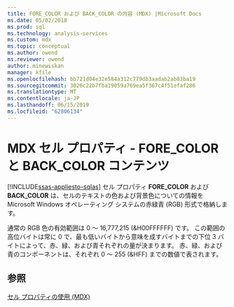 ```yaml
---
title: FORE_COLOR および BACK_COLOR の内容 (MDX) |Microsoft Docs
ms.date: 05/02/2018
ms.prod: sql
ms.technology: analysis-services
ms.custom: mdx
ms.topic: conceptual
ms.author: owend
ms.reviewer: owend
author: minewiskan
manager: kfile
ms.openlocfilehash: bb721d04e32e584a312c779db3aadab2ab83ba19
ms.sourcegitcommit: 3026c22b7fba19059a769ea5f367c4f51efaf286
ms.translationtype: MT
ms.contentlocale: ja-JP
ms.lasthandoff: 06/15/2019
ms.locfileid: "62806134"
---
```

# <a name="mdx-cell-properties---forecolor-and-backcolor-contents"></a>MDX セル プロパティ - FORE_COLOR と BACK_COLOR コンテンツ
[!INCLUDE[ssas-appliesto-sqlas](../../../includes/ssas-appliesto-sqlas.md)]
  セル プロパティ **FORE_COLOR** および **BACK_COLOR** は、セルのテキストの色および背景色についての情報を Microsoft Windows オペレーティング システムの赤緑青 (RGB) 形式で格納します。  
  
 通常の RGB 色の有効範囲は 0 ～ 16,777,215 (&H00FFFFFF) です。 この範囲の高位バイトは常に 0 で、最も低いバイトから意味を成すバイトまでの下位 3 バイトによって、赤、緑、および青それぞれの量が決まります。 赤、緑、および青のコンポーネントは、それぞれ 0 ～ 255 (&HFF) までの数値で表されます。  
  
## <a name="see-also"></a>参照  
 [セル プロパティの使用 &#40;MDX&#41;](../../../analysis-services/multidimensional-models/mdx/mdx-cell-properties-using-cell-properties.md)  
  
  
